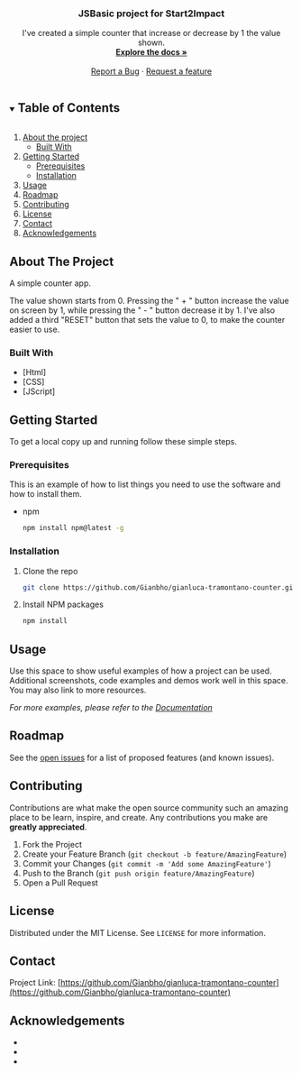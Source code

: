 
  <h3 align="center">JSBasic project for Start2Impact</h3>

  <p align="center">
    I've created a simple counter that increase or decrease by 1 the value shown.  
    <br />
    <a href="https://github.com/Gianbho/gianluca-tramontano-counter"><strong>Explore the docs »</strong></a>
    <br />
    <br />
    <a href="https://github.com/Gianbho/gianluca-tramontano-counter/issues">Report a Bug</a>
    ·
    <a href="https://github.com/Gianbho/gianluca-tramontano-counter/issues">Request a feature</a>
  </p>
</p>



<!-- TABLE OF CONTENTS -->
<details open="open">
  <summary><h2 style="display: inline-block">Table of Contents</h2></summary>
  <ol>
    <li>
      <a href="#about-the-project">About the project</a>
      <ul>
        <li><a href="#built-with">Built With</a></li>
      </ul>
    </li>
    <li>
      <a href="#getting-started">Getting Started</a>
      <ul>
        <li><a href="#prerequisites">Prerequisites</a></li>
        <li><a href="#installation">Installation</a></li>
      </ul>
    </li>
    <li><a href="#usage">Usage</a></li>
    <li><a href="#roadmap">Roadmap</a></li>
    <li><a href="#contributing">Contributing</a></li>
    <li><a href="#license">License</a></li>
    <li><a href="#contact">Contact</a></li>
    <li><a href="#acknowledgements">Acknowledgements</a></li>
  </ol>
</details>



<!-- ABOUT THE PROJECT -->
## About The Project

A simple counter app.

The value shown starts from 0. Pressing the " + " button increase the value on screen by 1, while pressing the " - " button decrease it by 1. I've also added a third "RESET" button that sets the value to 0, to make the counter easier to use.

### Built With

* [Html]
* [CSS]
* [JScript]



<!-- GETTING STARTED -->
## Getting Started

To get a local copy up and running follow these simple steps.

### Prerequisites

This is an example of how to list things you need to use the software and how to install them.
* npm
  ```sh
  npm install npm@latest -g
  ```

### Installation

1. Clone the repo
   ```sh
   git clone https://github.com/Gianbho/gianluca-tramontano-counter.git
   ```
2. Install NPM packages
   ```sh
   npm install
   ```



<!-- USAGE EXAMPLES -->
## Usage

Use this space to show useful examples of how a project can be used. Additional screenshots, code examples and demos work well in this space. You may also link to more resources.

_For more examples, please refer to the [Documentation](https://example.com)_



<!-- ROADMAP -->
## Roadmap

See the [open issues](https://github.com/Gianbho/gianluca-tramontano-counter/issues) for a list of proposed features (and known issues).



<!-- CONTRIBUTING -->
## Contributing

Contributions are what make the open source community such an amazing place to be learn, inspire, and create. Any contributions you make are **greatly appreciated**.

1. Fork the Project
2. Create your Feature Branch (`git checkout -b feature/AmazingFeature`)
3. Commit your Changes (`git commit -m 'Add some AmazingFeature'`)
4. Push to the Branch (`git push origin feature/AmazingFeature`)
5. Open a Pull Request



<!-- LICENSE -->
## License

Distributed under the MIT License. See `LICENSE` for more information.



<!-- CONTACT -->
## Contact

Project Link: [https://github.com/Gianbho/gianluca-tramontano-counter](https://github.com/Gianbho/gianluca-tramontano-counter)



<!-- ACKNOWLEDGEMENTS -->
## Acknowledgements

* []()
* []()
* []()





<!-- MARKDOWN LINKS & IMAGES -->
<!-- https://www.markdownguide.org/basic-syntax/#reference-style-links -->
[contributors-shield]: https://img.shields.io/github/contributors/Gianbho/repo.svg?style=for-the-badge
[contributors-url]: https://github.com/Gianbho/repo/graphs/contributors
[forks-shield]: https://img.shields.io/github/forks/Gianbho/repo.svg?style=for-the-badge
[forks-url]: https://github.com/Gianbho/repo/network/members
[stars-shield]: https://img.shields.io/github/stars/Gianbho/repo.svg?style=for-the-badge
[stars-url]: https://github.com/Gianbho/repo/stargazers
[issues-shield]: https://img.shields.io/github/issues/Gianbho/repo.svg?style=for-the-badge
[issues-url]: https://github.com/Gianbho/repo/issues
[license-shield]: https://img.shields.io/github/license/Gianbho/repo.svg?style=for-the-badge
[license-url]: https://github.com/Gianbho/repo/blob/master/LICENSE.txt
[linkedin-shield]: https://img.shields.io/badge/-LinkedIn-black.svg?style=for-the-badge&logo=linkedin&colorB=555
[linkedin-url]: https://linkedin.com/in/Gianbho
